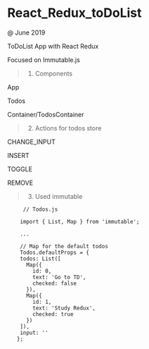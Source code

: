# React_Redux_toDoList

@ June 2019

ToDoList App with React Redux

Focused on Immutable.js



> 1. Components

App

Todos

Container/TodosContainer


> 2. Actions for todos store

CHANGE_INPUT

INSERT

TOGGLE

REMOVE


> 3. Used immutable

         // Todos.js
         
        import { List, Map } from 'immutable';
        
        ...
        
        // Map for the default todos 
        Todos.defaultProps = {
        todos: List([
          Map({
            id: 0,
            text: 'Go to TD',
            checked: false
          }),
          Map({
            id: 1,
            text: 'Study Redux',
            checked: true
          })
        ]),
        input: ''
       };
